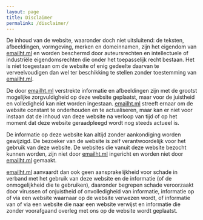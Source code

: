 ```yaml
---
layout: page
title: Disclaimer
permalink: /disclaimer/
---
```


De inhoud van de website, waaronder doch niet uitsluitend: de teksten, afbeeldingen, vormgeving, merken en domeinnamen, zijn het eigendom van [emailht.ml](https://emailht.ml) en worden beschermd door auteursrechten en intellectuele of industriële eigendomsrechten die onder het toepasselijk recht bestaan. Het is niet toegestaan om de website of enig gedeelte daarvan te verveelvoudigen dan wel ter beschikking te stellen zonder toestemming van [emailht.ml](https://emailht.ml).

De door [emailht.ml](https://emailht.ml) verstrekte informatie en afbeeldingen zijn met de grootst mogelijke zorgvuldigheid op deze website geplaatst, maar voor de juistheid en volledigheid kan niet worden ingestaan. [emailht.ml](https://emailht.ml) streeft ernaar om de website constant te onderhouden en te actualiseren, maar kan er niet voor instaan dat de inhoud van deze website na verloop van tijd of op het moment dat deze website geraadpleegd wordt nog steeds actueel is.

De informatie op deze website kan altijd zonder aankondiging worden gewijzigd. De bezoeker van de website is zelf verantwoordelijk voor het gebruik van deze website. De websites die vanuit deze website bezocht kunnen worden, zijn niet door [emailht.ml](https://emailht.ml) ingericht en worden niet door [emailht.ml](https://emailht.ml) gemaakt.

[emailht.ml](https://emailht.ml) aanvaardt dan ook geen aansprakelijkheid voor schade in verband met het gebruik van deze website en de informatie (of de onmogelijkheid die te gebruiken), daaronder begrepen schade veroorzaakt door virussen of onjuistheid of onvolledigheid van informatie, informatie op of via een website waarnaar op de website verwezen wordt, of informatie van of via een website die naar een website verwijst en informatie die zonder voorafgaand overleg met ons op de website wordt geplaatst.